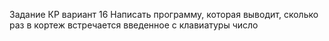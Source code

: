 Задание КР вариант 16
Написать программу, которая выводит, сколько раз в кортеж встречается введенное с клавиатуры число